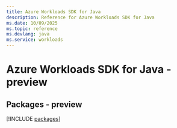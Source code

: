 ```yaml
---
title: Azure Workloads SDK for Java
description: Reference for Azure Workloads SDK for Java
ms.date: 10/09/2025
ms.topic: reference
ms.devlang: java
ms.service: workloads
---
```

# Azure Workloads SDK for Java - preview
## Packages - preview
[!INCLUDE [packages](workloads-index.md)]